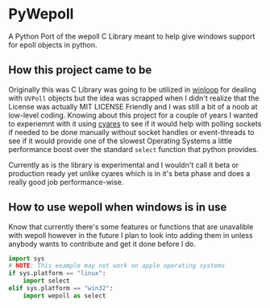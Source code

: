 # PyWepoll
A Python Port of the wepoll C Library meant to help give windows support for epoll objects in python.

## How this project came to be
Originally this was C Library was going to be utilized in [winloop](https://github.com/Vizonex/winloop) for dealing with `UVPoll` objects but the idea was scrapped when I didn't realize that the License was actually MIT LICENSE Friendly and I was still a bit of a noob at low-level coding. Knowing about this project for a couple of years I wanted to experiemnt with it using [cyares](https://github.com/Vizonex/cyares) to see if it would help with polling sockets if needed to be done manually without socket handles or event-threads to see if it would provide one of the slowest Operating Systems a little performance boost over the standard `select` function that python provides.

Currently as is the library is experimental and I wouldn't call it beta or production ready yet unlike cyares which is in it's beta phase and does a really good job performance-wise. 


## How to use wepoll when windows is in use
Know that currently there's some features or functions that are unavalible with wepoll however in the future I plan to look into adding them in unless anybody wants to contribute and get it done before I do.

```python
import sys
# NOTE: This example may not work on apple operating systems
if sys.platform == "linux":
    import select 
elif sys.platform == "win32":
    import wepoll as select 
```
